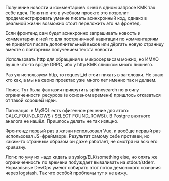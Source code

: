 Получение новости и комментариев к ней в одном запросе
КМК так себе идея. Понятно что в учебном проекте это
позволит продемонстрировать умение писать асинхронный код,
однако в реальной жизни возможно стоит переложить это на
фронтед.

Если фронтенд сам будет асинхронно запрашивать новость и
комментарии к ней то для постраничной навигации по
комментариям не придётся писать дополнительный вызов
или дёргать новую страницу вместе с повторным получением
текста новости.

Использовать http для обращения к микросервисам можно, но
ИМХО лучше что-то вроде GRPC, ибо у http КМК слишком
много лишнего.

Раз уж используем http, то request_id стоит пихать в
заголовки. Не знаю кто как, а мы на своих проектах
уже много лет именно так и делаем.

Поиск. Тут была фантазия прикрутить sphinxsearch но в силу
ограниченности ресурсов (в основном времени) пришлось
отказаться от такой хорошей идеи.

Пагинация: в MySQL есть офигенное решение для этого:
CALC_FOUND_ROWS / SELECT FOUND_ROWS(). В Postgre внятного
аналога не нашёл. Пришлось делать не так изящно.

Фронтенд: первый раз в жизни использовал Vue, и вообще первый
раз использовал JS-фреймворк. Результат самому себе противен,
но каким-то странным образом он даже работает, не смотря на
всю его кривизну.

Логи: по уму их надо кидать в syslog/ELK/something else, но
опять же ограниченность по времени побуждает вываливать на
stdout/stderr. Нормальные DevOps умеют собирать этот поток
демонского сознания через logstash. Так что особой
проблемы тут я не вижу.
